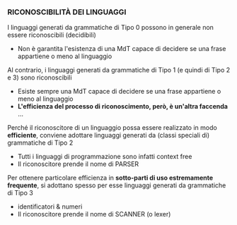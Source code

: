 ### RICONOSCIBILITÀ DEI LINGUAGGI
I linguaggi generati da grammatiche di Tipo 0 possono in generale non essere riconoscibili (decidibili)
- Non è garantita l'esistenza di una MdT capace di decidere se una frase appartiene o meno al linguaggio

Al contrario, i linguaggi generati da grammatiche di Tipo 1 (e quindi di Tipo 2 e 3) sono riconoscibili
- Esiste sempre una MdT capace di decidere se una frase appartiene o meno al linguaggio
- **L'efficienza del processo di riconoscimento, però, è un'altra faccenda** …

Perché il riconoscitore di un linguaggio possa essere realizzato in modo **efficiente**, conviene adottare linguaggi generati da (classi speciali di)
grammatiche di Tipo 2
- Tutti i linguaggi di programmazione sono infatti context free
- Il riconoscitore prende il nome di PARSER

Per ottenere particolare efficienza in **sotto-parti di uso estremamente frequente**, si adottano spesso per esse linguaggi generati da
grammatiche di Tipo 3
- identificatori & numeri
- Il riconoscitore prende il nome di SCANNER (o lexer)